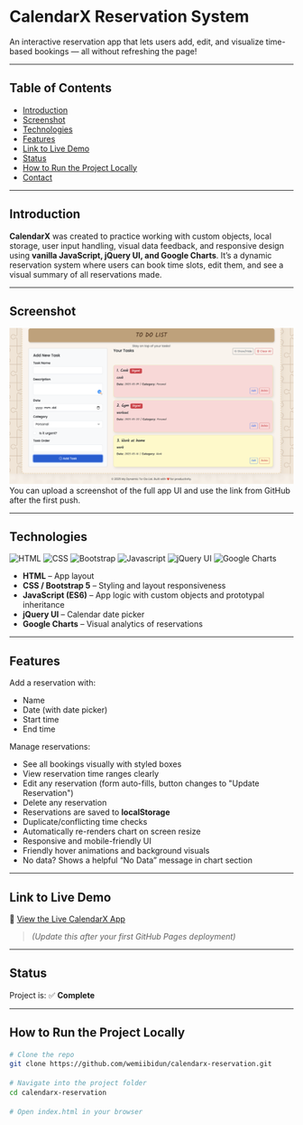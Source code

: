 # CalendarX Reservation System

An interactive reservation app that lets users add, edit, and visualize time-based bookings — all without refreshing the page!

---

## Table of Contents

- [Introduction](#introduction)  
- [Screenshot](#screenshot)  
- [Technologies](#technologies)  
- [Features](#features)  
- [Link to Live Demo](#link-to-live-demo)  
- [Status](#status)  
- [How to Run the Project Locally](#how-to-run-the-project-locally)  
- [Contact](#contact)

---

## Introduction

**CalendarX** was created to practice working with custom objects, local storage, user input handling, visual data feedback, and responsive design using **vanilla JavaScript, jQuery UI, and Google Charts**. It’s a dynamic reservation system where users can book time slots, edit them, and see a visual summary of all reservations made.

---

## Screenshot

![CalendarX Reservation System Screenshot](https://github.com/wemiibidun/dynamic-todo-list/blob/main/dynamic-todo-list.png)
You can upload a screenshot of the full app UI and use the link from GitHub after the first push.

---

## Technologies

![HTML](https://img.shields.io/badge/HTML-E34F26?style=for-the-badge&logo=html5&logoColor=white)
![CSS](https://img.shields.io/badge/CSS-1572B6?&style=for-the-badge&logo=css3&logoColor=white)
![Bootstrap](https://img.shields.io/badge/bootstrap-20232A?style=for-the-badge&logo=bootstrap&logoColor=61DAFB)
![Javascript](https://img.shields.io/badge/Javascript-20232A?style=for-the-badge&logo=javascript&logoColor=F7DF1E)
![jQuery UI](https://img.shields.io/badge/jQuery_UI-blue?style=for-the-badge&logo=jquery&logoColor=white)
![Google Charts](https://img.shields.io/badge/Google_Charts-red?style=for-the-badge)

- **HTML** – App layout  
- **CSS / Bootstrap 5** – Styling and layout responsiveness  
- **JavaScript (ES6)** – App logic with custom objects and prototypal inheritance  
- **jQuery UI** – Calendar date picker  
- **Google Charts** – Visual analytics of reservations

---

## Features

Add a reservation with:
- Name  
- Date (with date picker)  
- Start time  
- End time  

Manage reservations:
- See all bookings visually with styled boxes  
- View reservation time ranges clearly  
- Edit any reservation (form auto-fills, button changes to "Update Reservation")  
- Delete any reservation  
- Reservations are saved to **localStorage**  
- Duplicate/conflicting time checks  
- Automatically re-renders chart on screen resize  
- Responsive and mobile-friendly UI  
- Friendly hover animations and background visuals  
- No data? Shows a helpful “No Data” message in chart section

---

## Link to Live Demo

🔗 [View the Live CalendarX App](https://wemiibidun.github.io/calendarx-reservation/)  
> _(Update this after your first GitHub Pages deployment)_

---

## Status

Project is: ✅ **Complete**

---

## How to Run the Project Locally

```bash
# Clone the repo
git clone https://github.com/wemiibidun/calendarx-reservation.git

# Navigate into the project folder
cd calendarx-reservation

# Open index.html in your browser
